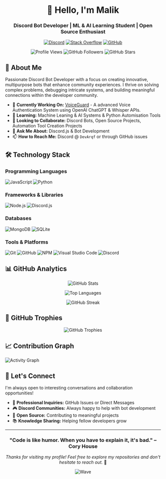 <div align="center">

# 👋 Hello, I'm Malik

### Discord Bot Developer | ML & AI Learning Student | Open Source Enthusiast

[![Discord](https://img.shields.io/badge/Discord-%235865F2.svg?style=for-the-badge&logo=discord&logoColor=white)](https://discord.com/users/899385550585364481)
[![Stack Overflow](https://img.shields.io/badge/-Stackoverflow-FE7A16?style=for-the-badge&logo=stack-overflow&logoColor=white)](https://stackoverflow.com)
[![GitHub](https://img.shields.io/badge/github-%23121011.svg?style=for-the-badge&logo=github&logoColor=white)](https://github.com/DevArqf)

![Profile Views](https://komarev.com/ghpvc/?username=DevArqf&color=brightgreen&style=flat-square)
![GitHub Followers](https://img.shields.io/github/followers/DevArqf?style=social)
![GitHub Stars](https://img.shields.io/github/stars/DevArqf?style=social)

</div>

## 🚀 About Me

Passionate Discord Bot Developer with a focus on creating innovative, multipurpose bots that enhance community experiences. I thrive on solving complex problems, debugging intricate systems, and building meaningful connections within the developer community.

- 🔭 **Currently Working On:** [VoiceGuard](https://github.com/DevArqf/VoiceGuard) - A advanced Voice Authentication System using OpenAI ChatGPT & Whisper APIs.
- 🌱 **Learning:** Machine Leaning & AI Systems & Python Automisation Tools
- 👯 **Looking to Collaborate:** Discord Bots, Open Source Projects, Automation Tool Creation Projects
- 💬 **Ask Me About:** Discord.js & Bot Development
- 📫 **How to Reach Me:** Discord @ `DevArqf` or through GitHub issues

## 🛠️ Technology Stack

### Programming Languages
![JavaScript](https://img.shields.io/badge/javascript-%23323330.svg?style=for-the-badge&logo=javascript&logoColor=%23F7DF1E)
![Python](https://img.shields.io/badge/python-3670A0?style=for-the-badge&logo=python&logoColor=ffdd54)

### Frameworks & Libraries
![Node.js](https://img.shields.io/badge/node.js-6DA55F?style=for-the-badge&logo=node.js&logoColor=white)
![Discord.js](https://img.shields.io/badge/Discord.js-%235865F2.svg?style=for-the-badge&logo=discord&logoColor=white)

### Databases
![MongoDB](https://img.shields.io/badge/MongoDB-%234ea94b.svg?style=for-the-badge&logo=mongodb&logoColor=white)
![SQLite](https://img.shields.io/badge/sqlite-%2307405e.svg?style=for-the-badge&logo=sqlite&logoColor=white)

### Tools & Platforms
![Git](https://img.shields.io/badge/git-%23F05033.svg?style=for-the-badge&logo=git&logoColor=white)
![GitHub](https://img.shields.io/badge/github-%23121011.svg?style=for-the-badge&logo=github&logoColor=white)
![NPM](https://img.shields.io/badge/NPM-%23CB3837.svg?style=for-the-badge&logo=npm&logoColor=white)
![Visual Studio Code](https://img.shields.io/badge/Visual%20Studio%20Code-0078d7.svg?style=for-the-badge&logo=visual-studio-code&logoColor=white)
![Discord](https://img.shields.io/badge/Discord-%235865F2.svg?style=for-the-badge&logo=discord&logoColor=white)

</div>

## 📊 GitHub Analytics

<div align="center">

![GitHub Stats](https://github-readme-stats.vercel.app/api?username=DevArqf&show_icons=true&theme=tokyonight&hide_border=true&count_private=true)

![Top Languages](https://github-readme-stats.vercel.app/api/top-langs/?username=DevArqf&layout=compact&theme=tokyonight&hide_border=true)

![GitHub Streak](https://github-readme-streak-stats.herokuapp.com/?user=DevArqf&theme=tokyonight&hide_border=true)

</div>

## 🏅 GitHub Trophies

<div align="center">

![GitHub Trophies](https://github-profile-trophy.vercel.app/?username=DevArqf&theme=tokyonight&no-frame=true&no-bg=false&margin-w=4)

</div>

## 📈 Contribution Graph

![Activity Graph](https://github-readme-activity-graph.vercel.app/graph?username=DevArqf&theme=tokyo-night&hide_border=true)

## 🤝 Let's Connect

I'm always open to interesting conversations and collaboration opportunities!

- 💼 **Professional Inquiries:** GitHub Issues or Direct Messages
- 🎮 **Discord Communities:** Always happy to help with bot development
- 🌟 **Open Source:** Contributing to meaningful projects
- 📚 **Knowledge Sharing:** Helping fellow developers grow

---

<div align="center">

### "Code is like humor. When you have to explain it, it's bad." – Cory House

*Thanks for visiting my profile! Feel free to explore my repositories and don't hesitate to reach out.* 🚀

![Wave](https://raw.githubusercontent.com/mayhemantt/mayhemantt/Update/svg/Bottom.svg)

</div>
